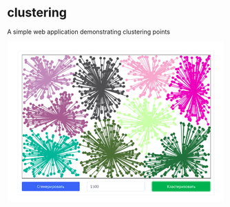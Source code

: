 # clustering

A simple web application demonstrating clustering points

![Иллюстрация к проекту](https://github.com/Vladimirch1397/clustering/raw/v2.5.5/screenshots/screenshot.png)